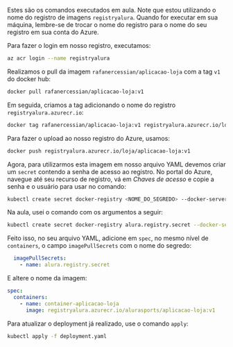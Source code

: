 Estes são os comandos executados em aula. Note que estou utilizando o nome do registro de imagens `registryalura`. Quando for executar em sua máquina, lembre-se de trocar o nome do registro para o nome do seu registro em sua conta do Azure.

Para fazer o login em nosso registro, executamos:

```bash
az acr login --name registryalura
```
Realizamos o pull da imagem `rafanercessian/aplicacao-loja` com a tag `v1` do docker hub:

```bash
docker pull rafanercessian/aplicacao-loja:v1 
```
Em seguida, criamos a tag adicionando o nome do registro `registryalura.azurecr.io`:

```bash
docker tag rafanercessian/aplicacao-loja:v1 registryalura.azurecr.io/loja/aplicacao-loja:v1
```
Para fazer o upload ao nosso registro do Azure, usamos:

```bash
docker push registryalura.azurecr.io/loja/aplicacao-loja:v1
```
Agora, para utilizarmos esta imagem em nosso arquivo YAML devemos criar um `secret` contendo a senha de acesso ao registro. No portal do Azure, navegue até seu recurso de registro, vá em *Chaves de acesso* e copie a senha e o usuário para usar no comando:

```bash
kubectl create secret docker-registry <NOME_DO_SEGREDO> --docker-server <NOME_DO_REGISTRO>.azurecr.io --docker-username=<USUARIO> --docker-password <SENHA> --docker-email <SEU_EMAIL>
```
Na aula, usei o comando com os argumentos a seguir:

```bash
kubectl create secret docker-registry alura.registry.secret --docker-server registryalura.azurecr.io --docker-password GoatFGjDPccdIZUtmsqA7RTK6b=4Klq2 --docker-username=registryalura --docker-email alura.guicosta@outlook.com
```
Feito isso, no seu arquivo YAML, adicione em `spec`, no mesmo nível de `containers`, o campo `imagePullSecrets` com o nome do segredo:

```yaml
  imagePullSecrets:
    - name: alura.registry.secret
```

E altere o nome da imagem:

```yaml
spec:
  containers:
    - name: container-aplicacao-loja
      image: registryalura.azurecr.io/alurasports/aplicacao-loja:v1
```

Para atualizar o deployment já realizado, use o comando `apply`:

```bash
kubectl apply -f deployment.yaml
```